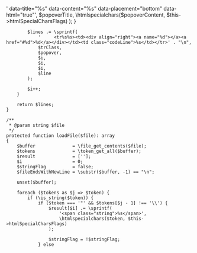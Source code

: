  ' data-title="%s" data-content="%s" data-placement="bottom" data-html="true"',
                    $popoverTitle,
                    \htmlspecialchars($popoverContent, $this->htmlSpecialCharsFlags)
                );
            }

            $lines .= \sprintf(
                '     <tr%s%s><td><div align="right"><a name="%d"></a><a href="#%d">%d</a></div></td><td class="codeLine">%s</td></tr>' . "\n",
                $trClass,
                $popover,
                $i,
                $i,
                $i,
                $line
            );

            $i++;
        }

        return $lines;
    }

    /**
     * @param string $file
     */
    protected function loadFile($file): array
    {
        $buffer              = \file_get_contents($file);
        $tokens              = \token_get_all($buffer);
        $result              = [''];
        $i                   = 0;
        $stringFlag          = false;
        $fileEndsWithNewLine = \substr($buffer, -1) == "\n";

        unset($buffer);

        foreach ($tokens as $j => $token) {
            if (\is_string($token)) {
                if ($token === '"' && $tokens[$j - 1] !== '\\') {
                    $result[$i] .= \sprintf(
                        '<span class="string">%s</span>',
                        \htmlspecialchars($token, $this->htmlSpecialCharsFlags)
                    );

                    $stringFlag = !$stringFlag;
                } else